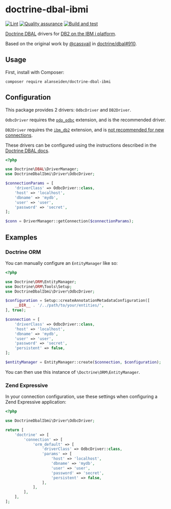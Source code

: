 # doctrine-dbal-ibmi

[![Lint](https://github.com/SeidenGroup/doctrine-dbal-ibmi/actions/workflows/lint.yml/badge.svg)](https://github.com/SeidenGroup/doctrine-dbal-ibmi/actions/workflows/lint.yml)
[![Quality assurance](https://github.com/SeidenGroup/doctrine-dbal-ibmi/actions/workflows/qa.yml/badge.svg)](https://github.com/SeidenGroup/doctrine-dbal-ibmi/actions/workflows/qa.yml)
[![Build and test](https://github.com/SeidenGroup/doctrine-dbal-ibmi/actions/workflows/test.yml/badge.svg)](https://github.com/SeidenGroup/doctrine-dbal-ibmi/actions/workflows/test.yml)

[Doctrine DBAL](https://www.doctrine-project.org/projects/doctrine-dbal/en/current/reference/introduction.html#introduction)
drivers for [DB2 on the IBM i platform](https://www.ibm.com/docs/en/i/7.4?topic=overview-db2-i).

Based on the original work by [@cassvail](https://github.com/cassvail) in [doctrine/dbal#910](https://github.com/doctrine/dbal/pull/910).

## Usage

First, install with Composer:

```shell
composer require alanseiden/doctrine-dbal-ibmi
```

## Configuration

This package provides 2 drivers: `OdbcDriver` and `DB2Driver`.

`OdbcDriver` requires the [`pdo_odbc`](https://www.php.net/manual/en/ref.pdo-odbc.php)
extension, and is the recommended driver.

`DB2Driver` requires the [`ibm_db2`](https://www.php.net/manual/en/book.ibm-db2.php) extension, and is [not recommended for
new connections](https://github.com/php/pecl-database-ibm_db2#new-implementations).

These drivers can be configured using the instructions described in the [Doctrine DBAL docs](https://www.doctrine-project.org/projects/doctrine-dbal/en/latest/reference/configuration.html#getting-a-connection).

```php
<?php

use Doctrine\DBAL\DriverManager;
use DoctrineDbalIbmi\Driver\OdbcDriver;

$connectionParams = [
    'driverClass' => OdbcDriver::class,
    'host' => 'localhost',
    'dbname' => 'mydb',
    'user' => 'user',
    'password' => 'secret',
];

$conn = DriverManager::getConnection($connectionParams);
```

## Examples

### Doctrine ORM

You can manually configure an `EntityManager` like so:

```php
<?php

use Doctrine\ORM\EntityManager;
use Doctrine\ORM\Tools\Setup;
use DoctrineDbalIbmi\Driver\OdbcDriver;

$configuration = Setup::createAnnotationMetadataConfiguration([
    __DIR__ . '/../path/to/your/entities/',
], true);

$connection = [
    'driverClass' => OdbcDriver::class,
    'host' => 'localhost',
    'dbname' => 'mydb',
    'user' => 'user',
    'password' => 'secret',
    'persistent' => false,
];

$entityManager = EntityManager::create($connection, $configuration);
```

You can then use this instance of `\Doctrine\ORM\EntityManager`.

### Zend Expressive

In your connection configuration, use these settings when configuring a Zend Expressive application:

```php
<?php

use DoctrineDbalIbmi\Driver\OdbcDriver;

return [
    'doctrine' => [
        'connection' => [
            'orm_default' => [
                'driverClass' => OdbcDriver::class,
                'params' => [
                    'host' => 'localhost',
                    'dbname' => 'mydb',
                    'user' => 'user',
                    'password' => 'secret',
                    'persistent' => false,
                ],
            ],
        ],
    ],
];
```
